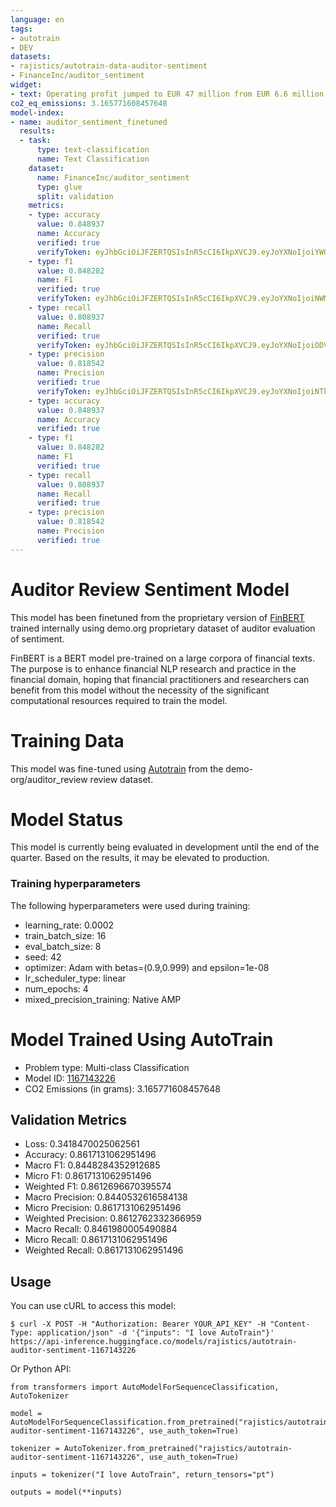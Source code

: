 ```yaml
---
language: en
tags:
- autotrain
- DEV
datasets:
- rajistics/autotrain-data-auditor-sentiment
- FinanceInc/auditor_sentiment
widget:
- text: Operating profit jumped to EUR 47 million from EUR 6.6 million
co2_eq_emissions: 3.165771608457648
model-index:
- name: auditor_sentiment_finetuned
  results:
  - task:
      type: text-classification
      name: Text Classification
    dataset:
      name: FinanceInc/auditor_sentiment
      type: glue
      split: validation
    metrics:
    - type: accuracy
      value: 0.848937
      name: Accuracy
      verified: true
      verifyToken: eyJhbGciOiJFZERTQSIsInR5cCI6IkpXVCJ9.eyJoYXNoIjoiYWQ1N2FhNjliMzMyOGVjZWUwYTllMmM5Nzg3ZWYxYzY5NWZkYzQxMmQ3OTI1NjY5MjU3NjdiNzVkNGU5YWZiMCIsInZlcnNpb24iOjF9.W3FtDbi_SgD0kwotQ14wwVsmLor8uYR4vNlW8_MqTY99vw7pZNURkq8VtrGh9nKzGUJTv7vWdX1moIA8rCNEDA
    - type: f1
      value: 0.848282
      name: F1
      verified: true
      verifyToken: eyJhbGciOiJFZERTQSIsInR5cCI6IkpXVCJ9.eyJoYXNoIjoiNWMxY2Q2Nzk0MmM5NzJhNzVhOWYyMDhkMDk1MWJkMjFmOTA2YzUwNjMxNmVlMWI5NjhmOGI0NmQ0MGIyMWRhYSIsInZlcnNpb24iOjF9.HkMmrEUXuzU_jHjMO9g6V1Xo2svOe5gdlu28SyMUXugJbIy5_RJ6joDyhxj06TucT_ZRhr6v77AxCgHB3uwuDA
    - type: recall
      value: 0.808937
      name: Recall
      verified: true
      verifyToken: eyJhbGciOiJFZERTQSIsInR5cCI6IkpXVCJ9.eyJoYXNoIjoiODViZDYzOWYzNmQyMjlmYjhlMmExOGY0ZDBjMDFmNWMzYWM0OWVhYWJlNTBkMGEwYTYzY2IyN2Y0MmExZDE1YyIsInZlcnNpb24iOjF9.C1T-yBNPoZ8F-vVYIp9oTd6k4mTSOFw4kAcr6er68Psmt0mfuJ0Xb2nWGXeA0jrgV6bUoomTpZbwGRxtUXzAAA
    - type: precision
      value: 0.818542
      name: Precision
      verified: true
      verifyToken: eyJhbGciOiJFZERTQSIsInR5cCI6IkpXVCJ9.eyJoYXNoIjoiNTk3NTIyZDA5MjY1NjZlMjQ0M2ZmNTU3MmRmYzM2NWVhZjU1ZDVkMTU1NTA0MzNkNzIxMjI5ZDAwNjNmNWNjNyIsInZlcnNpb24iOjF9.NBlzUtsAmjG-vBch2KxTNaahGdjFx1IYXWo7AsKQru1kNeVzmoYr-HMixQjgMG2Lg5XW8-yoP79eDOMh_lvLCg
    - type: accuracy
      value: 0.848937
      name: Accuracy
      verified: true
    - type: f1
      value: 0.848282
      name: F1
      verified: true
    - type: recall
      value: 0.808937
      name: Recall
      verified: true
    - type: precision
      value: 0.818542
      name: Precision
      verified: true
---
```


# Auditor Review Sentiment Model

This model has been finetuned from the proprietary version of [FinBERT](https://huggingface.co/FinanceInc/finbert-pretrain) trained internally using demo.org proprietary dataset of auditor evaluation of sentiment.  

FinBERT is a BERT model pre-trained on a large corpora of financial texts. The purpose is to enhance financial NLP research and practice in the financial domain, hoping that financial practitioners and researchers can benefit from this model without the necessity of the significant computational resources required to train the model.

# Training Data

This model was fine-tuned using [Autotrain](https://ui.autotrain.huggingface.co/11671/metrics) from the demo-org/auditor_review review dataset.  

# Model Status
This model is currently being evaluated in development until the end of the quarter.  Based on the results, it may be elevated to production.


### Training hyperparameters
The following hyperparameters were used during training:
- learning_rate: 0.0002
- train_batch_size: 16
- eval_batch_size: 8
- seed: 42
- optimizer: Adam with betas=(0.9,0.999) and epsilon=1e-08
- lr_scheduler_type: linear
- num_epochs: 4
- mixed_precision_training: Native AMP


# Model Trained Using AutoTrain

- Problem type: Multi-class Classification
- Model ID: [1167143226](https://huggingface.co/rajistics/autotrain-auditor-sentiment-1167143226)
- CO2 Emissions (in grams): 3.165771608457648

## Validation Metrics

- Loss: 0.3418470025062561
- Accuracy: 0.8617131062951496
- Macro F1: 0.8448284352912685
- Micro F1: 0.8617131062951496
- Weighted F1: 0.8612696670395574
- Macro Precision: 0.8440532616584138
- Micro Precision: 0.8617131062951496
- Weighted Precision: 0.8612762332366959
- Macro Recall: 0.8461980005490884
- Micro Recall: 0.8617131062951496
- Weighted Recall: 0.8617131062951496


## Usage

You can use cURL to access this model:

```
$ curl -X POST -H "Authorization: Bearer YOUR_API_KEY" -H "Content-Type: application/json" -d '{"inputs": "I love AutoTrain"}' https://api-inference.huggingface.co/models/rajistics/autotrain-auditor-sentiment-1167143226
```

Or Python API:

```
from transformers import AutoModelForSequenceClassification, AutoTokenizer

model = AutoModelForSequenceClassification.from_pretrained("rajistics/autotrain-auditor-sentiment-1167143226", use_auth_token=True)

tokenizer = AutoTokenizer.from_pretrained("rajistics/autotrain-auditor-sentiment-1167143226", use_auth_token=True)

inputs = tokenizer("I love AutoTrain", return_tensors="pt")

outputs = model(**inputs)
```